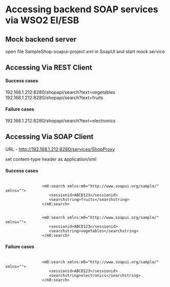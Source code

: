 
<h1>Accessing backend SOAP services via WSO2 EI/ESB<//h1>

<h2>Mock backend server</h2>

open file SampleShop-soapui-project.xml in SoapUI and start mock service

<h2>Accessing Via REST Client</h2>

<h4>Success cases</h4>

192.168.1.212:8280/shopapi/search?text=vegetables <br/>
192.168.1.212:8280/shopapi/search?text=fruits

<h4>Failure cases</h4>

192.168.1.212:8280/shopapi/search?text=electronics

<h2>Accessing Via SOAP Client</h2>

URL - http://192.168.1.212:8280/services/ShopProxy

set content-type header as application/xml

<h4>Success cases</h4>
<pre><code class="xml">
                &lt;m0:search xmlns:m0="http://www.soapui.org/sample/" xmlns="">
                   &lt;sessionid>ABCD123&lt;/sessionid>
                   &lt;searchstring>fruits&lt;/searchstring>
                &lt;/m0:search>
</code></pre>

<pre><code class="xml">
                &lt;m0:search xmlns:m0="http://www.soapui.org/sample/" xmlns="">
                   &lt;sessionid>ABCD123&lt;/sessionid>
                   &lt;searchstring>vegetables&lt;/searchstring>
                &lt;/m0:search>
</code></pre>

<h4>Failure cases</h4>
<pre><code class="xml">
                &lt;m0:search xmlns:m0="http://www.soapui.org/sample/" xmlns="">
                   &lt;sessionid>ABCD123&lt;/sessionid>
                   &lt;searchstring>electronics&lt;/searchstring>
                &lt;/m0:search>
</code></pre>
